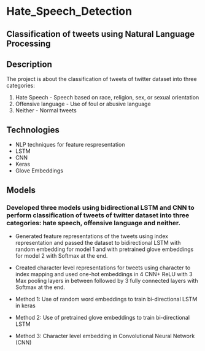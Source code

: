 # Hate_Speech_Detection

## Classification of tweets using Natural Language Processing

## Description
The project is about the classification of tweets of twitter dataset into three categories:
1. Hate Speech - Speech based on race, religion, sex, or sexual orientation
2. Offensive language - Use of foul or abusive language
3. Neither - Normal tweets

## Technologies
* NLP techniques for feature respresentation
* LSTM
* CNN
* Keras
* Glove Embeddings

## Models
### Developed three models using bidirectional LSTM and CNN to perform classification of tweets of twitter dataset into three categories: hate speech, offensive language and neither.

* Generated feature representations of the tweets using index representation and passed the dataset to bidirectional LSTM with random embedding for model 1 and with pretrained glove embeddings for model 2 with Softmax at the end.
* Created character level representations for tweets using character to index mapping and used one-hot embeddings in 4 CNN+ ReLU with 3 Max pooling layers in between followed by 3 fully connected layers with Softmax at the end.

* Method 1: Use of random word embeddings to train bi-directional LSTM in keras

* Method 2: Use of pretrained glove embeddings to train bi-directional LSTM

* Method 3: Character level embedding in Convolutional Neural Network (CNN)
